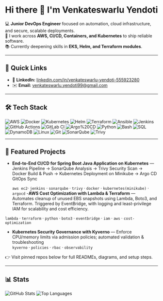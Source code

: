 # Hi there 👋 I'm Venkateswarlu Yendoti

💻 **Junior DevOps Engineer** focused on automation, cloud infrastructure, and secure, scalable deployments.  
🔭 I work across **AWS, CI/CD, Containers, and Kubernetes** to ship reliable software.  
📚 Currently deepening skills in **EKS, Helm, and Terraform modules**.

---

## 🔗 Quick Links
- 💼 **LinkedIn:** [linkedin.com/in/venkateswarlu-yendoti-555923280](https://www.linkedin.com/in/venkateswarlu-yendoti-555923280/)
- ✉️ **Email:** [venkateswarlu.yendoti99@gmail.com](mailto:venkateswarlu.yendoti99@gmail.com)

---

## 🛠️ Tech Stack
![AWS](https://img.shields.io/badge/AWS-Cloud-orange?logo=amazon-aws)
![Docker](https://img.shields.io/badge/Docker-Containers-blue?logo=docker)
![Kubernetes](https://img.shields.io/badge/Kubernetes-Orchestration-326ce5?logo=kubernetes)
![Helm](https://img.shields.io/badge/Helm-Charts-0f1689?logo=helm)
![Terraform](https://img.shields.io/badge/Terraform-IaC-623ce4?logo=terraform)
![Ansible](https://img.shields.io/badge/Ansible-Automation-black?logo=ansible)
![Jenkins](https://img.shields.io/badge/Jenkins-CI/CD-d24939?logo=jenkins)
![GitHub Actions](https://img.shields.io/badge/GitHub%20Actions-CI/CD-000000?logo=githubactions)
![GitLab CI](https://img.shields.io/badge/GitLab-CI/CD-fc6d26?logo=gitlab)
![Argo%20CD](https://img.shields.io/badge/Argo%20CD-GitOps-fd7e14?logo=argo)
![Python](https://img.shields.io/badge/Python-Scripting-3776ab?logo=python)
![Bash](https://img.shields.io/badge/Bash-Shell-4eaa25?logo=gnubash)
![SQL](https://img.shields.io/badge/SQL-Data-blue)
![DynamoDB](https://img.shields.io/badge/DynamoDB-NoSQL-4053d6?logo=amazon-dynamodb)
![Linux](https://img.shields.io/badge/Linux-OS-000000?logo=linux)
![Git](https://img.shields.io/badge/Git-Version%20Control-f05032?logo=git)
![SonarQube](https://img.shields.io/badge/SonarQube-Quality%20Gate-4e9bc7?logo=sonarqube)
![Trivy](https://img.shields.io/badge/Trivy-Security-1904da?logo=aqua)

---

## 📌 Featured Projects
- **End-to-End CI/CD for Spring Boot Java Application on Kubernetes** — Jenkins Pipeline → SonarQube Analysis → Trivy Security Scan → Docker Build & Push → Kubernetes       Deployment on Minikube → Argo CD GitOps Sync

  `aws ec2`· `jenkins` · `sonarqube` · `trivy` · `docker` · `kubernetes(minikube)` · `argocd`
-**AWS Cost Optimization with Lambda & Terraform** — Automates cleanup of unused EBS snapshots using Lambda, Boto3, and Terraform. Triggered by EventBridge, with logging and least-privilege IAM for scalability and cost efficiency.
  
`lambda` · `terraform` · `python` · `boto3` · `eventbridge` · `iam` · `aws` · `cost-optimization`

- **Kubernetes Security Governance with Kyverno** — Enforce CPU/memory limits via admission policies; automated validation & troubleshooting  
  `kyverno` · `policies` · `rbac` · `observability`

👉 Visit pinned repos below for full READMEs, diagrams, and setup steps.

---

## 📊 Stats
![GitHub Stats](https://github-readme-stats.vercel.app/api?username=venkateswarluyendoti&show_icons=true)
![Top Languages](https://github-readme-stats.vercel.app/api/top-langs/?username=venkateswarluyendoti&layout=compact)

